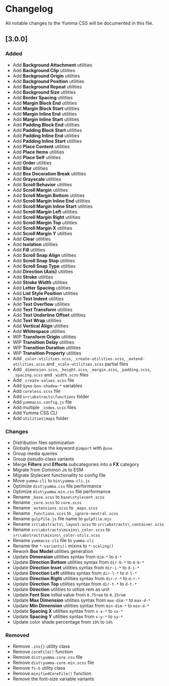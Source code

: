 # Changelog

All notable changes to the Yumma CSS will be documented in this file.

## [3.0.0]

### Added

- Add **Background Attachment** utilities
- Add **Background Clip** utilities
- Add **Background Origin** utilities
- Add **Background Position** utilities
- Add **Background Repeat** utilities
- Add **Background Size** utilities
- Add **Border Spacing** utilities
- Add **Margin Block End** utilities
- Add **Margin Block Start** utilities
- Add **Margin Inline End** utilities
- Add **Margin Inline Start** utilities
- Add **Padding Block End** utilities
- Add **Padding Block Start** utilities
- Add **Padding Inline End** utilities
- Add **Padding Inline Start** utilities
- Add **Place Content** utilities
- Add **Place Items** utilities
- Add **Place Self** utilities
- Add **Order** utilities
- Add **Blur** utilities
- Add **Box Decoration Break** utilities
- Add **Grayscale** utilities
- Add **Scroll Behavior** utilities
- Add **Scroll Margin** utilities
- Add **Scroll Margin Bottom** utilities
- Add **Scroll Margin Inline End** utilities
- Add **Scroll Margin Inline Start** utilities
- Add **Scroll Margin Left** utilities
- Add **Scroll Margin Right** utilities
- Add **Scroll Margin Top** utilities
- Add **Scroll Margin X** utilities
- Add **Scroll Margin Y** utilities
- Add **Clear** utilities
- Add **Isolation** utilities
- Add **Fill** utilities
- Add **Scroll Snap Align** utilities
- Add **Scroll Snap Stop** utilities
- Add **Scroll Snap Type** utilities
- Add **Direction (Axis)** utilities
- Add **Stroke** utilities
- Add **Stroke Width** utilities
- Add **Letter Spacing** utilities
- Add **List Style Position** utilities
- Add **Text Indent** utilities
- Add **Text Overflow** utilities
- Add **Text Transform** utilities
- Add **Text Underline Offset** utilities
- Add **Text Wrap** utilities
- Add **Vertical Align** utilities
- Add **Whitespace** utilities
- WIP **Transform Origin** utilities
- WIP **Transition Delay** utilities
- WIP **Transition Duration** utilities
- WIP **Transition Property** utilities
- Add `_color-utilities.scss`, `_create-utilities.scss`, `_extend-utilities.scss` and `_scale-utilities.scss` partial files
- Add `_dimension.scss`, `_height.scss`, `_margin.scss`, `_padding.scss`, `_spacing.scss` and `_width.scss` files
- Add `_create-values.scss` file
- Add `$yma-box-shadow-*` variables
- Add `coreless.scss` file
- Add `src\abstracts\functions` folder
- Add `yummacss.config.js` file
- Add multiple `_index.scss` files
- Add Yumma CSS CLI
- Add `utilities\maps` folder

### Changes

- Distribution files optimization
- Globally replace the keyword `@import` with `@use`
- Group media queries
- Group pseudo-class variants
- Merge **Filters** and **Effects** subcategories into a **FX** category
- Migrate from Common Js to ESM
- Migrate Stylecent functionality to config file
- Move `yumma-cli` to `bin\yumma-cli.js`
- Optimize `dist\yumma.css` file performance
- Optimize `dist\yumma.min.css` file performance
- Rename `_base.scss` to `base\stylecent.scss`
- Rename `_core.scss` to `core.scss`
- Rename `_extensions.scss` to `_maps.scss`
- Rename `_functions.scss` to `_ignore-neutral.scss`
- Rename `gulpfile.js` file name to `gulpfile.mjs`
- Rename `src\abstracts\_layout.scss` to `src\abstracts\_container.scss`
- Rename `src\abstracts\mixins\_color.scss` to `src\abstracts\mixins\_color-utils.scss`
- Rename `yummacss-cli` file to `yumma-cli`
- Rename the `*-variants()` mixins to `*-scaling()`
- Rework **Box Model** utilities generation
- Update **Dimension** utilities syntax from `dim-*` to `d-*`
- Update **Direction Bottom** utilities syntax from `dir-b-*` to `d-b-*`
- Update **Direction Inset** utilities syntax from `dir-i-*` to `d-i-*`
- Update **Direction Left** utilities syntax from `dir-l-*` to `d-l-*`
- Update **Direction Right** utilities syntax from `dir-r-*` to `d-r-*`
- Update **Direction Top** utilities syntax from `dir-t-*` to `d-t-*`
- Update **Direction** utilities to utilize rem as unit
- Update **Font Size** initial value from `0.75rem` to `0.25rem`
- Update **Max Dimension** utilities syntax from `max-dim-*` to `max-d-*`
- Update **Min Dimension** utilities syntax from `min-dim-*` to `min-d-*`
- Update **Spacing X** utilities syntax from `s-x-*` to `sx-*`
- Update **Spacing Y** utilities syntax from `s-y-*` to `sy-*`
- Update color shade percentage from `10%` to `14%`

### Removed

- Remove `.ins{}` utility class
- Remove `coreFile()` function
- Remove `dist\yumma-core.css` file
- Remove `dist\yumma-core.min.scss` file
- Remove `fs-b` utility class
- Remove `minifiedCoreFile()` function
- Remove the font-size variable variants
